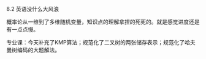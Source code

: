 8.2
英语没什么大风浪

概率论从一维到了多维随机变量，知识点的理解拿捏的死死的。就是感觉进度还是有一点点慢。

专业课：今天补充了KMP算法；规范化了二叉树的两张储存表示；规范化了哈夫曼树编码的大题解法。


